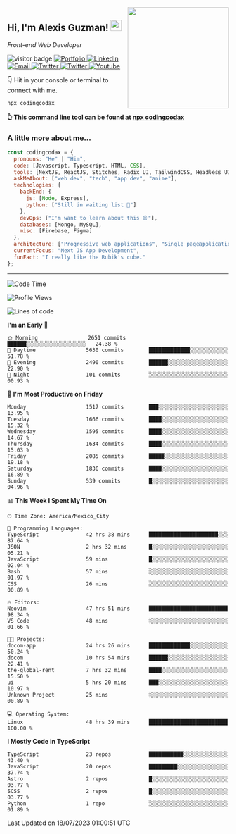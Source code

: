 <img align='right' src="https://media.giphy.com/media/M9gbBd9nbDrOTu1Mqx/giphy.gif" width="230">
<h2>Hi, I'm Alexis Guzman! <img src="https://media.giphy.com/media/hvRJCLFzcasrR4ia7z/giphy.gif" width="25px"></h2>
<p><em>Front-end Web Developer</em></p>

<p>
  <img src="https://visitor-badge.glitch.me/badge?page_id=a12989x.a12989x&left_color=black&right_color=gray" alt="visitor badge"/>
  <a href='https://www.codingcodax.dev/' target='_blank'>
    <img alt='Portfolio' src='https://img.shields.io/badge/Portfolio-black?logo=vercel&style=flat-square'>
  </a>
  <a href='https://linkedin.com/in/codingcodax/' target='_blank'>
    <img alt='LinkedIn' src='https://img.shields.io/badge/LinkedIn-black?logo=LinkedIn&style=flat-square'>
  </a>
  <a href='mailto:codingcodax@gmail.com' target='_blank'>
    <img alt='Email' src='https://img.shields.io/badge/Email-black?logo=Gmail&style=flat-square'>
  </a>
  <a href='https://twitter.com/codingcodax' target='_blank'>
    <img alt='Twitter' src='https://img.shields.io/badge/Twitter-black?logo=Twitter&style=flat-square'>
  </a>
  <a href='https://www.instagram.com/codingcodax/' target='_blank'>
    <img alt='Twitter' src='https://img.shields.io/badge/Instagram-black?logo=Instagram&style=flat-square'>
  </a>
  <a href='https://www.youtube.com/@codingcodax' target='_blank'>
    <img alt='Youtube' src='https://img.shields.io/badge/YouTube-black?logo=Youtube&style=flat-square'>
  </a>
</p>

👇 Hit in your console or terminal to connect with me.

```bash
npx codingcodax 
```
**👆 This command line tool can be found at [npx codingcodax](https://github.com/codingcodax/npx-codingcodax)**

<h3>A little more about me...</h3>

```javascript
const codingcodax = {
  pronouns: "He" | "Him",
  code: [Javascript, Typescript, HTML, CSS],
  tools: [NextJS, ReactJS, Stitches, Radix UI, TailwindCSS, Headless UI, Prisma],
  askMeAbout: ["web dev", "tech", "app dev", "anime"],
  technologies: {
    backEnd: {
      js: [Node, Express],
      python: ["Still in waiting list 🥲"]
    },
    devOps: ["I'm want to learn about this 😊"],
    databases: [Mongo, MySQL],
    misc: [Firebase, Figma]
  },
  architecture: ["Progressive web applications", "Single pageapplications"],
  currentFocus: "Next JS App Development",
  funFact: "I really like the Rubik's cube."
};
```

---

<!--START_SECTION:waka-->
![Code Time](http://img.shields.io/badge/Code%20Time-1%2C510%20hrs%2037%20mins-blue)

![Profile Views](http://img.shields.io/badge/Profile%20Views-11-blue)

![Lines of code](https://img.shields.io/badge/From%20Hello%20World%20I%27ve%20Written-8.0%20million%20lines%20of%20code-blue)

**I'm an Early 🐤** 

```text
🌞 Morning                2651 commits        ██████░░░░░░░░░░░░░░░░░░░   24.38 % 
🌆 Daytime                5630 commits        █████████████░░░░░░░░░░░░   51.78 % 
🌃 Evening                2490 commits        ██████░░░░░░░░░░░░░░░░░░░   22.90 % 
🌙 Night                  101 commits         ░░░░░░░░░░░░░░░░░░░░░░░░░   00.93 % 
```
📅 **I'm Most Productive on Friday** 

```text
Monday                   1517 commits        ███░░░░░░░░░░░░░░░░░░░░░░   13.95 % 
Tuesday                  1666 commits        ████░░░░░░░░░░░░░░░░░░░░░   15.32 % 
Wednesday                1595 commits        ████░░░░░░░░░░░░░░░░░░░░░   14.67 % 
Thursday                 1634 commits        ████░░░░░░░░░░░░░░░░░░░░░   15.03 % 
Friday                   2085 commits        █████░░░░░░░░░░░░░░░░░░░░   19.18 % 
Saturday                 1836 commits        ████░░░░░░░░░░░░░░░░░░░░░   16.89 % 
Sunday                   539 commits         █░░░░░░░░░░░░░░░░░░░░░░░░   04.96 % 
```


📊 **This Week I Spent My Time On** 

```text
🕑︎ Time Zone: America/Mexico_City

💬 Programming Languages: 
TypeScript               42 hrs 38 mins      ██████████████████████░░░   87.64 % 
JSON                     2 hrs 32 mins       █░░░░░░░░░░░░░░░░░░░░░░░░   05.21 % 
JavaScript               59 mins             █░░░░░░░░░░░░░░░░░░░░░░░░   02.04 % 
Bash                     57 mins             ░░░░░░░░░░░░░░░░░░░░░░░░░   01.97 % 
CSS                      26 mins             ░░░░░░░░░░░░░░░░░░░░░░░░░   00.89 % 

🔥 Editors: 
Neovim                   47 hrs 51 mins      █████████████████████████   98.34 % 
VS Code                  48 mins             ░░░░░░░░░░░░░░░░░░░░░░░░░   01.66 % 

🐱‍💻 Projects: 
docom-app                24 hrs 26 mins      █████████████░░░░░░░░░░░░   50.24 % 
docom                    10 hrs 54 mins      ██████░░░░░░░░░░░░░░░░░░░   22.41 % 
the-global-rent          7 hrs 32 mins       ████░░░░░░░░░░░░░░░░░░░░░   15.50 % 
ui                       5 hrs 20 mins       ███░░░░░░░░░░░░░░░░░░░░░░   10.97 % 
Unknown Project          25 mins             ░░░░░░░░░░░░░░░░░░░░░░░░░   00.89 % 

💻 Operating System: 
Linux                    48 hrs 39 mins      █████████████████████████   100.00 % 
```

**I Mostly Code in TypeScript** 

```text
TypeScript               23 repos            ███████████░░░░░░░░░░░░░░   43.40 % 
JavaScript               20 repos            █████████░░░░░░░░░░░░░░░░   37.74 % 
Astro                    2 repos             █░░░░░░░░░░░░░░░░░░░░░░░░   03.77 % 
SCSS                     2 repos             █░░░░░░░░░░░░░░░░░░░░░░░░   03.77 % 
Python                   1 repo              ░░░░░░░░░░░░░░░░░░░░░░░░░   01.89 % 
```




 Last Updated on 18/07/2023 01:00:51 UTC
<!--END_SECTION:waka-->
